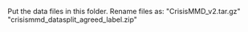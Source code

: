Put the data files in this folder.
Rename files as: "CrisisMMD_v2.tar.gz"
                 "crisismmd_datasplit_agreed_label.zip"
